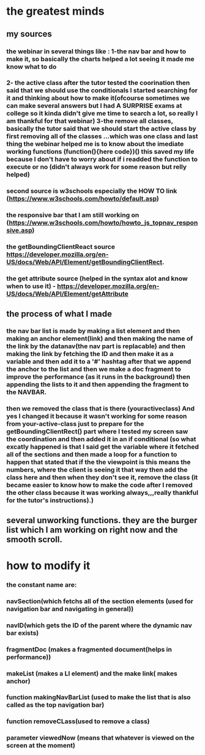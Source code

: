 # the greatest minds

## my sources

### the webinar in several things like : 1-the nav bar and how to make it, so basically the charts helped a lot seeing it made me know what to do 
### 2- the active class after the tutor tested the coorination then said that we should use the conditionals I started searching for it and thinking about how to make it(ofcourse sometimes we can make several answers but I had A SURPRISE exams at college so it kinda didn't give me time to search a lot, so really I am thankful for that webinar) 3-the remove all classes, basically the tutor said that we should start the active class by first removing all of the classes ...which was one class and last thing the webinar helped me is to know about the imediate working functions (function(){here code})() this saved my life because I don't have to worry about if i readded the function to execute or no (didn't always work for some reason but relly helped)

### second source is w3schools especially the HOW TO link (https://www.w3schools.com/howto/default.asp)
 ### the responsive  bar that I am still working on (https://www.w3schools.com/howto/howto_js_topnav_responsive.asp)
 ### the getBoundingClientReact source https://developer.mozilla.org/en-US/docs/Web/API/Element/getBoundingClientRect.
 ### the get attribute source (helped in the syntax alot and know when to use it) - https://developer.mozilla.org/en-US/docs/Web/API/Element/getAttribute


##  the process of what I made 
### the nav bar list is made by making a list element and then making an anchor element(link) and then making the name of the link by the datanav(the nav part is replacable) and then making the link by fetching the ID and then make it as a variable and then add it to a '#' hashtag after that we append the anchor to the list and then we make a doc fragment to improve the performance (as it runs in  the background) then appending the lists to it and then appending the fragment to the NAVBAR. 

### then we removed the class that is there (youractiveclass) And yes I changed it because it wasn't working for some reason from your-active-class just to prepare for the getBoundingClientRect() part where I tested my screen saw the coordination and then added it in an if conditional (so what excatly happened is that I said get the variable where it fetched all of the sections and then made a loop for a function to happen that stated that if the the viewpoint is <this> this means the numbers, where the client is seeing it that way then add the class here and then when they don't see it,  remove the class (it became easier to know how to make the code after I removed the other class because it was working always,,,really thankful for the tutor's instructions).) 

## several unworking functions. they are  the burger list which I am working on right now and the smooth scroll.


# how to modify it 

### the constant name are:
### navSection(which fetchs all of the section elements (used for navigation bar and navigating in general))
### navID(which gets the ID of the parent where the dynamic nav bar exists)
### fragmentDoc (makes a fragmented document(helps in performance))
### makeList (makes a LI element) and the make link( makes anchor)
### function makingNavBarList (used to make the list that is also called as the top navigation bar)
### function removeCLass(used to remove a class)
### parameter viewedNow (means that whatever is viewed on the screen at the moment)